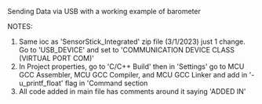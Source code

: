 Sending Data via USB with a working example of barometer

NOTES:
1. Same ioc as 'SensorStick_Integrated' zip file (3/1/2023) just 1 change. Go to 'USB_DEVICE' and set to 'COMMUNICATION DEVICE CLASS (VIRTUAL PORT COM)'
2. In Project properties, go to 'C/C++ Build' then in 'Settings' go to MCU GCC Assembler, MCU GCC Compiler, and MCU GCC Linker and add in '-u_printf_float' flag in 'Command section
3. All code added in main file has comments around it saying 'ADDED IN'
